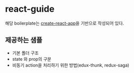 # react-guide

해당 boilerplate는 [create-react-app](https://github.com/facebookincubator/create-react-app)을 기반으로 작성되어 있다.

## 제공하는 샘플
- 기본 폴더 구조
- state 와 prop의 구분
- 비동기 action을 처리하기 위한 방법(edux-thunk, redux-saga)
